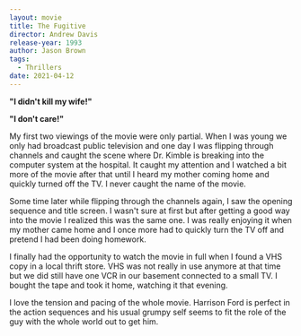 ```yaml
---
layout: movie
title: The Fugitive
director: Andrew Davis
release-year: 1993
author: Jason Brown
tags:
  - Thrillers
date: 2021-04-12
---
```

**"I didn't kill my wife!"**

**"I don't care!"**

My first two viewings of the movie were only partial. When I was young we only had broadcast public television and one day I was flipping through channels and caught the scene where Dr. Kimble is breaking into the computer system at the hospital. It caught my attention and I watched a bit more of the movie after that until I heard my mother coming home and quickly turned off the TV. I never caught the name of the movie.

Some time later while flipping through the channels again, I saw the opening sequence and title screen. I wasn't sure at first but after getting a good way into the movie I realized this was the same one. I was really enjoying it when my mother came home and I once more had to quickly turn the TV off and pretend I had been doing homework.

I finally had the opportunity to watch the movie in full when I found a VHS copy in a local thrift store. VHS was not really in use anymore at that time but we did still have one VCR in our basement connected to a small TV. I bought the tape and took it home, watching it that evening.

I love the tension and pacing of the whole movie. Harrison Ford is perfect in the action sequences and his usual grumpy self seems to fit the role of the guy with the whole world out to get him.
